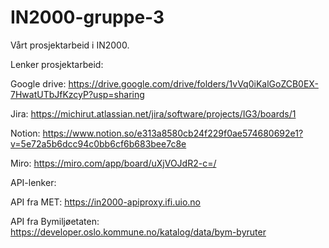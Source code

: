 # IN2000-gruppe-3
Vårt prosjektarbeid i IN2000.

Lenker prosjektarbeid:

Google drive: https://drive.google.com/drive/folders/1vVq0iKalGoZCB0EX-7HwatUTbJfKzcyP?usp=sharing

Jira: https://michirut.atlassian.net/jira/software/projects/IG3/boards/1

Notion: https://www.notion.so/e313a8580cb24f229f0ae574680692e1?v=5e72a5b6dcc94c0bb6cf6b683bee7c8e

Miro: https://miro.com/app/board/uXjVOJdR2-c=/

API-lenker:

API fra MET: https://in2000-apiproxy.ifi.uio.no

API fra Bymiljøetaten: https://developer.oslo.kommune.no/katalog/data/bym-byruter
